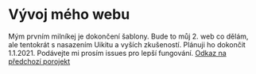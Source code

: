 # Vývoj mého webu
Mým prvním milníkej je dokončení šablony. Bude to můj 2. web co dělám, ale tentokrát s nasazením Uikitu a vyších zkušeností. Plánuji ho dokončit 1.1.2021. Podávejte mi prosím issues pro lepší fungování.
[Odkaz na předchozí porojekt](stejs.toming.cz/archiv)
